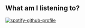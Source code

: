 ## What am I listening to?

[![spotify-github-profile](https://spotify-github-profile.vercel.app/api/view?uid=mrjamesweston&cover_image=true&theme=compact)](https://github.com/kittinan/spotify-github-profile)
